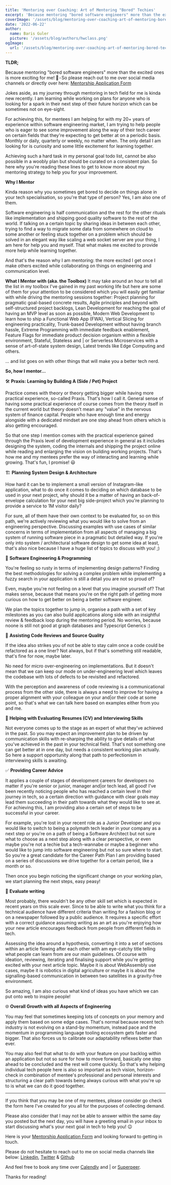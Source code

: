 ```yaml
---
title: 'Mentoring over Coaching: Art of Mentoring "Bored" Techies'
excerpt: 'Because mentoring "bored software engineers" more than the excited ones is more exciting for me!'
coverImage: '/assets/blog/mentoring-over-coaching-art-of-mentoring-bored-techies/cover.webp'
date: '2022-06-22'
author:
  name: Baris Guler
  picture: '/assets/blog/authors/hwclass.png'
ogImage:
  url: '/assets/blog/mentoring-over-coaching-art-of-mentoring-bored-techies/cover.webp'
---
```


__TLDR;__

Because mentoring "bored software engineers" more than the excited ones is more exciting for me! 🙂 - So please reach out to me over social media channels or directly over here: [Mentorship Application Form](https://forms.gle/YTRHZosAo5jGg6KW6)

Jokes aside, as my journey through mentoring in tech field for me is kinda new recently. I am learning while working on plans for anyone who is looking for a spark in their next step of their future horizon which can be sometimes not on eye-sight.

For achieving this, for mentees I am helping for with my 20+ years of experience within software engineering market, I am trying to help people who is eager to see some improvement along the way of their tech career on certain fields that they're expecting to get better at on a periodic basis. Monthly or daily, quarterly or weekly, no matter when. The only detail I am looking for is curiosity and some little excitement for learning together.

Achieving such a hard task in my personal goal todo list, cannot be also possible in a woobly plan but should be curated on a consistent plan. So here why you're reading these lines to get to know more about my mentoring strategy to help you for your improvement.

**Why I Mentor**

Kinda reason why you sometimes get bored to decide on things alone in your tech specialisation, so you're that type of person? Yes, I am also one of them.

Software engineering is half communication and the rest for the other rituals like implementation and shipping good quality software to the rest of the world. If talking on a certain topic by sharing ideas in between each other, trying to find a way to migrate some data from somewhere on cloud to some another or feeling stuck together on a problem which should be solved in an elegant way like scaling a web socket server are your thing, I am here for help you and myself. That what makes me excited to provide more help while learning together.

And that's the reason why I am mentoring: the more excited I get once I make others excited while collaborating on things on engineering and communication level.

**What I Mentor with (aka. the Toolbox)**
It may take around an hour to tell all the list in my toolbox I've gained in my past working life but here are some of them for your attention to be considered which you will easily get familiar with while driving the mentoring sessions together:
Project planning for pragmatic goal-based concrete results, Agile principles and beyond with self-structured project backlogs, Lean Development for reaching the goal of having an MVP level as soon as possible, Modern Web Development to learn how to ship a Functional Web App (FWA), Vertical Slicing for engineering practicality, Trunk-based Development without having branch hassle, Extreme Programming with immediate feedback enablement, Feature Flags for immediate product decision organism within a flexible environment, Stateful, Stateless and | or Serverless Microservices with a sense of art-of-state system design, Latest trends like Edge Computing and others.

... and list goes on with other things that will make you a better tech nerd.

**So, how I mentor…**

🛠️ __Praxis: Learning by Building A (Side / Pet) Project__

Practice comes with theory or theory getting bigger while having more practical experience, so-called Praxis. That's how I call it. General sense of having some practical experience of course comes from the theory itself in the current world but theory doesn't mean any "value" in the nervous system of finance capital. People who have enough time and energy alongside with a dedicated mindset are one step ahead from others which is also getting encouraged.

So that one step I mention comes with the practical experience gained through the Praxis level of development experience in general as it includes designing the system, coding the internals and shipping the project online while reading and enlarging the vision on building working projects. That's how me and my mentees prefer the way of interacting and learning while growing. That's fun, I promise! 😃

🏗️ __Planning System Design & Architecture__

How hard it can be to implement a small version of Instagram-like application, what to do once it comes to deciding on which database to be used in your next project, why should it be a matter of having an back-of-envelope calculation for your next big side-project which you're planning to provide a service to 1M visitor daily?

For sure, all of them have their own context to be evaluated for, so on this path, we're actively reviewing what you would like to solve from an engineering perspective. Discussing examples with use cases of similar concerns in terms of implementation from all aspects of managing a big system of running software piece in a pragmatic but detailed way.
If you're only into system / architectural software design to get some idea at least, that's also nice because I have a huge list of topics to discuss with you! ;)

💾 __Software Engineering & Programming__

You're feeling so rusty in terms of implementing design patterns? Finding the best methodologies for solving a complex problem while implementing a fuzzy search in your application is still a detail you are not so proud of?

Even, maybe you're not feeling on a level that you imagine yourself of? That makes sense, because that means you're on the right path of getting more curious on how to get better on being a better software engineer.

We plan the topics together to jump in, organise a path with a set of key milestones as you can also build applications along side with an insightful review & feedback loop during the mentoring period. No worries, because noone is still not good at graph databases and Typescript Generics :)

👀 __Assisting Code Reviews and Source Quality__

If the idea also strikes you of not be able to stay calm once a code could be refactored as a one liner? Not always, but if that's something still readable, that's fine for now, maybe later.

No need for micro over-engineering on implementations. But it doesn't mean that we can keep our mode on under-engineering level which leaves the codebase with lots of defects to be revisited and refactored.

With the perception and awareness of code reviewing is a communicational process from the other side, there is always a need to improve for having a proper alignment with your colleague on your and|or their code at some point, so that's what we can talk here based on examples either from you and me.

🎤 __Helping with Evaluating Resumes (CV) and Interviewing Skills__

Not everyone comes up to the stage as an expert of what they've achieved in the past. So you may expect an improvement plan to be driven by communication skills with re-sharping the ability to give details of what you've achieved in the past in your technical field. That's not something one can get better at in one day, but needs a consistent working plan actually. So here a support opportunity along that path to perfectionism in interviewing skills is awaiting.

✅ __Providing Career Advice__

It applies a couple of stages of development careers for developers no matter if you're senior or junior, manager and|or tech lead, all good! I've been recently noticing people who has reached a certain level in their journey in tech, so a certain direction with guidance with clear goals may lead them succeeding in their path towards what they would like to see at. For achieving this, I am providing also a certain set of steps to be successful in your career.

For example, you're lost in your recent role as a Junior Developer and you would like to switch to being a polymath tech leader in your company as a next step or you're on a path of being a Software Architect but not sure what to choose as a next step along with a clear perspective, or even maybe you're not a techie but a tech-wannabe or maybe a beginner who would like to jump into software engineering but not so sure where to start. So you're a great candidate for the Career Path Plan I am providing based on a series of discussions we drive together for a certain period, like a month or so.

Then once you begin noticing the significant change on your working plan, we start planning the next steps, easy peasy!

📝 __Evaluate writing__

Most probably, there wouldn't be any other skill set which is expected in recent years on this scale ever. Since to be able to write what you think for a technical audience have different criteria than writing for a fashion blog or on a newspaper followed by a public audience. It requires a specific effort with a correct guidance assuming writing as an art as you're enjoying how your new article encourages feedback from people from different fields in tech.

Assessing the idea around a hypothesis, converting it into a set of sections within an article flowing after each other with am eye-catchy title telling what people can learn from are our main guidelines. Of course with ideation, reviewing, iterating and finalising support while you're getting excited with your next article topic. Maybe it is about WebAssembly use cases, maybe it is robotics in digital agriculture or maybe it is about the signalling-based communication in between two satellites in a gravity-free environment.

So amazing, I am also curious what kind of ideas you have which we can put onto web to inspire people!

🌐 __Overall Growth with all Aspects of Engineering__

You may feel that sometimes keeping lots of concepts on your memory and apply them based on some edge cases. That's normal because recent tech industry is not evolving on a stand-by momentum, instead pace and the momentum in programming language tooling ecosystem gets faster and bigger. That also forces us to calibrate our adaptability reflexes better than ever.

You may also feel that what to do with your feature on your backlog within an application but not so sure for how to move forward, basically one step ahead to be concluded and the rest will come quickly. So that's why helping individual tech people here is also so important as tech vision, horizon-check in combination of mentee's professional and personal interests and structuring a clear path towards being always curious with what you're up to is what we can do it good together.

---

If you think that you may be one of my mentees, please consider go check the form here I've created for you all for the purposes of collecting demand.

Please also consider that I may not be able to answer within the same day you posted but the next day, you will have a greeting email in your inbox to start discussing what's your next goal in tech to help you! 😉

Here is your [Mentorship Application Form](https://forms.gle/YTRHZosAo5jGg6KW6) and looking forward to getting in touch.

Please do not hesitate to reach out to me on social media channels like below:
[Linkedin](https://www.linkedin.com/in/hwclass), [Twitter](https://www.twitter.com/hwclass) & [Github](https://www.github.com/hwclass)

And feel free to book any time over [Calendly](https://calendly.com/hwclass/30min) and | or [Superpeer](superpeer.com/hwclass/-/book-now).

Thanks for reading!